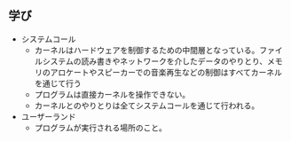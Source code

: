 ## 学び
- システムコール
  - カーネルはハードウェアを制御するための中間層となっている。ファイルシステムの読み書きやネットワークを介したデータのやりとり、メモリのアロケートやスピーカーでの音楽再生などの制御はすべてカーネルを通じて行う
  - プログラムは直接カーネルを操作できない。
  - カーネルとのやりとりは全てシステムコールを通じて行われる。
- ユーザーランド
  - プログラムが実行される場所のこと。
